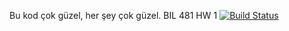 Bu kod çok güzel, her şey çok güzel. 
BIL 481 HW 1
[![Build Status](https://travis-ci.org/ubozdogan/myDemoApp.svg?branch=master)](https://travis-ci.org/ubozdogan/myDemoApp)
